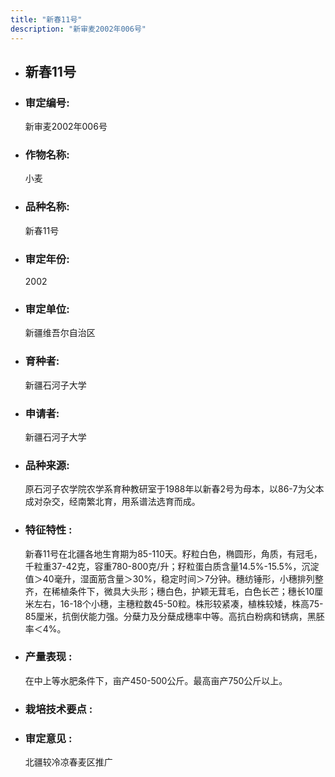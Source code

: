```yaml
---
title: "新春11号"
description: "新审麦2002年006号"
---
```

* ## 新春11号
* ###  审定编号:  
   新审麦2002年006号

*  ### 作物名称:  
   小麦

*   ###  品种名称: 
    新春11号

*   ### 审定年份: 
    2002

*   ### 审定单位:  
    新疆维吾尔自治区

*   ### 育种者:  
    新疆石河子大学

*   ### 申请者:  
    新疆石河子大学

*   ### 品种来源:  
    原石河子农学院农学系育种教研室于1988年以新春2号为母本，以86-7为父本成对杂交，经南繁北育，用系谱法选育而成。

*   ### 特征特性 : 
    新春11号在北疆各地生育期为85-110天。籽粒白色，椭圆形，角质，有冠毛，千粒重37-42克，容重780-800克/升；籽粒蛋白质含量14.5%-15.5%，沉淀值＞40毫升，湿面筋含量＞30%，稳定时间＞7分钟。穗纺锤形，小穗排列整齐，在稀植条件下，微具大头形；穗白色，护颖无茸毛，白色长芒；穗长10厘米左右，16-18个小穗，主穗粒数45-50粒。株形较紧凑，植株较矮，株高75-85厘米，抗倒伏能力强。分蘖力及分蘖成穗率中等。高抗白粉病和锈病，黑胚率＜4%。

*   ### 产量表现 : 
    在中上等水肥条件下，亩产450-500公斤。最高亩产750公斤以上。

*   ### 栽培技术要点 : 
    

*   ### 审定意见 : 
    北疆较冷凉春麦区推广
